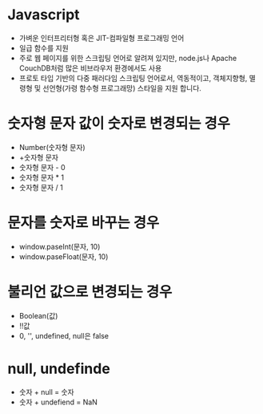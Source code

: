 
# Javascript
- 가벼운 인터프리터형 혹은  JIT-컴파일형 프로그래밍 언어
- 일급 함수를 지원
- 주로 웹 페이지를 위한 스크립팅 언어로 알려져 있지만, node.js나 Apache CouchDB처럼 많은 비브라우저 환경에서도 사용
- 프로토 타입 기반의 다중 패러다임 스크립팅 언어로서, 역동적이고, 객체지향형, 멸령형 및 선언형(가령 함수형 프로그래망) 스타일을 지원 합니다.

# 숫자형 문자 값이 숫자로 변경되는 경우
- Number(숫자형 문자)
- +숫자형 문자
- 숫자형 문자 - 0
- 숫자형 문자 * 1
- 숫자형 문자 / 1

# 문자를 숫자로 바꾸는 경우
- window.paseInt(문자, 10)
- window.paseFloat(문자, 10)

# 불리언 값으로 변경되는 경우
- Boolean(값)
- !!값
- 0, '', undefined, null은 false

# null, undefinde
- 숫자 + null = 숫자
- 숫자 + undefiend = NaN
